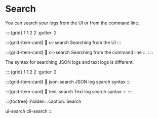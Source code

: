 # Search

You can search your logs from the UI or from the command line.

::::{grid} 1 1 2 2
:gutter: 2

:::{grid-item-card}
:link: ui-search
Searching from the UI
:::

:::{grid-item-card}
:link: cli-search
Searching from the command line
:::
::::

The syntax for searching JSON logs and text logs is different.

::::{grid} 1 1 2 2
:gutter: 2

:::{grid-item-card}
:link: json-search
JSON log search syntax
:::

:::{grid-item-card}
:link: text-search
Text log search syntax
:::
::::

:::{toctree}
:hidden:
:caption: Search

ui-search
cli-search
:::
